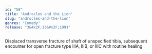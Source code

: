 ```yaml
---
id: "58"
title: "Androcles and the Lion"
slug: "androcles-and-the-lion"
genres: "Comedy"
release: "3&#x2F;13&#x2F;1991"
---
```


Displaced transverse fracture of shaft of unspecified tibia, subsequent encounter for open fracture type IIIA, IIIB, or IIIC with routine healing

